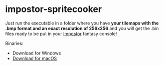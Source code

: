 # impostor-spritecooker

Just run the executable in a folder where you have **your tilemaps with the .bmp format and an exact resolution of 256x256** and you will get the .bin files ready to be put in your [Impostor](https://github.com/rdeioris/impostor) fantasy console!

Binaries:
* Download for Windows
* [Download for macOS](https://github.com/Pomettini/impostor-spritecooker/raw/master/bin/impostor-spritecooker)
